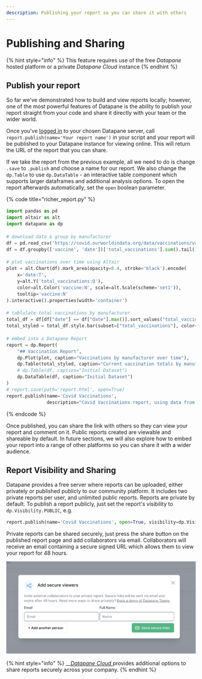 ```yaml
---
description: Publishing your report so you can share it with others
---
```


# Publishing and Sharing

{% hint style="info" %}
This feature requires use of the free _Datapane_ hosted platform or a private _Datapane Cloud_ instance
{% endhint %}

## Publish your report

So far we've demonstrated how to build and view reports locally; however, one of the most powerful features of Datapane is the ability to publish your report straight from your code and share it directly with your team or the wider world.

Once you've [logged in](../tut-getting-started.md#authentication) to your chosen Datapane server, call `report.publish(name='Your report name')` in your script and your report will be published to your Datapane instance for viewing online. This will return the URL of the report that you can share.

If we take the report from the previous example, all we need to do is change `.save` to `.publish` and choose a name for our report. We also change the `dp.Table` to use `dp.DataTable` - an interactive table component which supports larger dataframes and additional analysis options. To open the report afterwards automatically, set the `open` boolean parameter.

{% code title="richer\_report.py" %}
```python
import pandas as pd
import altair as alt
import datapane as dp

# download data & group by manufacturer
df = pd.read_csv('https://covid.ourworldindata.org/data/vaccinations/vaccinations-by-manufacturer.csv', parse_dates=['date'])
df = df.groupby(['vaccine', 'date'])['total_vaccinations'].sum().tail(1000).reset_index()

# plot vaccinations over time using Altair
plot = alt.Chart(df).mark_area(opacity=0.4, stroke='black').encode(
    x='date:T',
    y=alt.Y('total_vaccinations:Q'),
    color=alt.Color('vaccine:N', scale=alt.Scale(scheme='set1')),
    tooltip='vaccine:N'
).interactive().properties(width='container')

# tablulate total vaccinations by manufacturer
total_df = df[df["date"] == df["date"].max()].sort_values("total_vaccinations", ascending=False).reset_index(drop=True)
total_styled = total_df.style.bar(subset=["total_vaccinations"], color='#5fba7d', vmax=total_df["total_vaccinations"].sum())

# embed into a Datapane Report
report = dp.Report(
    "## Vaccination Report",
    dp.Plot(plot, caption="Vaccinations by manufacturer over time"),
    dp.Table(total_styled, caption="Current vaccination totals by manufacturer"),
    # dp.Table(df, caption="Initial Dataset")
    dp.DataTable(df, caption="Initial Dataset")
)
# report.save(path='report.html', open=True)
report.publish(name='Covid Vaccinations',
               description="Covid Vaccinations report, using data from ourworldindata", open=True)
```
{% endcode %}

Once published, you can share the link with others so they can view your report and comment on it. Public reports created are viewable and shareable by default. In future sections, we will also explore how to embed your report into a range of other platforms so you can share it with a wider audience.

## Report Visibility and Sharing

Datapane provides a free server where reports can be uploaded, either privately or published publicly to our community platform. It includes two private reports per user, and unlimited public reports. Reports are private by default. To publish a report publicly, just set the report's visibility to `dp.Visibility.PUBLIC`, e.g.

```python
report.publish(name='Covid Vaccinations', open=True, visibility=dp.Visibility.PUBLIC)
```

Private reports can be shared securely, just press the share button on the published report page and add collaborators via email. Collaborators will receive an email containing a secure signed URL which allows them to view your report for 48 hours.

![](../.gitbook/assets/image%20%28118%29.png)

{% hint style="info" %}
\_\_[_Datapane Cloud_ ](../datapane-enterprise/tut-deploying-a-script.md)provides additional options to share reports securely across your company.
{% endhint %}

